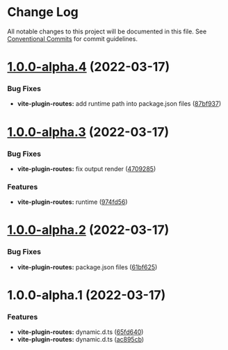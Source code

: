 # Change Log

All notable changes to this project will be documented in this file.
See [Conventional Commits](https://conventionalcommits.org) for commit guidelines.

# [1.0.0-alpha.4](https://github.com/maxiaochuan/mxcins/compare/@mxcins/vite-plugin-routes@1.0.0-alpha.3...@mxcins/vite-plugin-routes@1.0.0-alpha.4) (2022-03-17)


### Bug Fixes

* **vite-plugin-routes:** add runtime path into package.json files ([87bf937](https://github.com/maxiaochuan/mxcins/commit/87bf937fe68abbdf1a3454dc2d9c4c460285915d))





# [1.0.0-alpha.3](https://github.com/maxiaochuan/mxcins/compare/@mxcins/vite-plugin-routes@1.0.0-alpha.2...@mxcins/vite-plugin-routes@1.0.0-alpha.3) (2022-03-17)


### Bug Fixes

* **vite-plugin-routes:** fix output render ([4709285](https://github.com/maxiaochuan/mxcins/commit/4709285b82cfc0a0ae4179efdd8f6cd6e1e91f6b))


### Features

* **vite-plugin-routes:** runtime ([974fd56](https://github.com/maxiaochuan/mxcins/commit/974fd56994698e3217371a30f88eed20334e97ec))





# [1.0.0-alpha.2](https://github.com/maxiaochuan/mxcins/compare/@mxcins/vite-plugin-routes@1.0.0-alpha.1...@mxcins/vite-plugin-routes@1.0.0-alpha.2) (2022-03-17)


### Bug Fixes

* **vite-plugin-routes:** package.json files ([61bf625](https://github.com/maxiaochuan/mxcins/commit/61bf6251a9f6dedf9b4e41fcaa4b52a3a873df09))





# 1.0.0-alpha.1 (2022-03-17)


### Features

* **vite-plugin-routes:** dynamic.d.ts ([65fd640](https://github.com/maxiaochuan/mxcins/commit/65fd64024fe86babc016b1fcd739478229d09381))
* **vite-plugin-routes:** dynamic.d.ts ([ac895cb](https://github.com/maxiaochuan/mxcins/commit/ac895cb69fe636d595f1c7b54c0a971bb13448d0))
